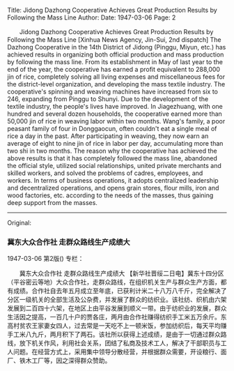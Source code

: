 Title: Jidong Dazhong Cooperative Achieves Great Production Results by Following the Mass Line
Author:
Date: 1947-03-06
Page: 2

　　Jidong Dazhong Cooperative
    Achieves Great Production Results by Following the Mass Line
    [Xinhua News Agency, Jin-Sui, 2nd dispatch] The Dazhong Cooperative in the 14th District of Jidong (Pinggu, Miyun, etc.) has achieved results in organizing both official production and mass production by following the mass line. From its establishment in May of last year to the end of the year, the cooperative has earned a profit equivalent to 288,000 jin of rice, completely solving all living expenses and miscellaneous fees for the district-level organization, and developing the mass textile industry. The cooperative's spinning and weaving machines have increased from six to 246, expanding from Pinggu to Shunyi. Due to the development of the textile industry, the people's lives have improved. In Jiagezhuang, with one hundred and several dozen households, the cooperative earned more than 50,000 jin of rice in weaving labor within two months. Wang's family, a poor peasant family of four in Donggaocun, often couldn't eat a single meal of rice a day in the past. After participating in weaving, they now earn an average of eight to nine jin of rice in labor per day, accumulating more than two shi in two months. The reason why the cooperative has achieved the above results is that it has completely followed the mass line, abandoned the official style, utilized social relationships, united private merchants and skilled workers, and solved the problems of cadres, employees, and workers. In terms of business operations, it adopts centralized leadership and decentralized operations, and opens grain stores, flour mills, iron and wood factories, etc. according to the needs of the masses, thus gaining deep support from the masses.



<hr /> 

Original: 


### 冀东大众合作社  走群众路线生产成绩大

1947-03-06
第2版()
专栏：

　　冀东大众合作社
    走群众路线生产成绩大
    【新华社晋绥二日电】冀东十四分区（平谷密云等地）大众合作社，走群众路线，在组织机关生产与群众生产方面，都有成绩。合作社自去年五月成立至年底，已获利计米二十八万八千斤，完全解决了分区一级机关的全部生活及公杂费，并发展了群众的纺织业。该社纺、织机由六架发展到二百四十六架，在地区上由平谷发展到顺义一带。由于纺织业的发展，群众生活因之提高，一百几十户的贾各庄，两月由合作社赚得纺织手工米五万余斤。东高村贫农王家妻女四人，过去常是一天吃不上一顿米饭，参加纺织后，每天平均赚手工米八九斤，两月积下了两石。该社所以获得上述成绩，是由于一切通过群众路线，放下机关作风，利用社会关系，团结了私商及技术工人，解决了干部职员与工人问题。在经营方式上，采用集中领导分散经营，并根据群众需要，开设粮行、面厂、铁木工厂等，因之深得群众赞助。
